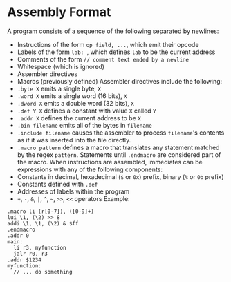 # Assembly Format
A program consists of a sequence of the following separated by newlines:
- Instructions of the form `op field, ...`, which emit their opcode
- Labels of the form `lab: `, which defines `lab` to be the current address
- Comments of the form `// comment text ended by a newline`
- Whitespace (which is ignored)
- Assembler directives
- Macros (previously defined)
Assembler directives include the following:
- `.byte X` emits a single byte, `X`
- `.word X` emits a single word (16 bits), `X`
- `.dword X` emits a double word (32 bits), `X`
- `.def Y X` defines a constant with value `X` called `Y`
- `.addr X` defines the current address to be `X`
- `.bin filename` emits all of the bytes in `filename`
- `.include filename` causes the assembler to process `filename`'s contents as if it was inserted into the file directly.
- `.macro pattern` defines a macro that translates any statement matched by the regex `pattern`. Statements until `.endmacro` are considered part of the macro.
When instructions are assembled, immediates can be expressions with any of the following components:
- Constants in decimal, hexadecimal (`$` or `0x`) prefix, binary (`%` or `0b` prefix)
- Constants defined with `.def`
- Addresses of labels within the program
- `+`, `-`, `&`, `|`, `^`, `~`, `>>`, `<<` operators
Example:
```
.macro li (r[0-7]), ([0-9]+)
lui \1, (\2) >> 8
addi \1, \1, (\2) & $ff
.endmacro
.addr 0
main:
  li r3, myfunction
  jalr r0, r3
.addr $1234
myfunction:
  // ... do something
```
